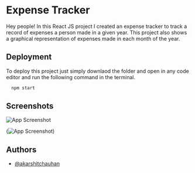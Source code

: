 
# Expense Tracker

Hey people! In this React JS project I created an expense tracker
to track a record of expenses a person made in a given year.
This project also shows a graphical representation of expenses made
in each month of the year.


## Deployment

To deploy this project just simply downlaod the folder and open in
any code editor and run the following command in the terminal.

```bash
  npm start
```
## Screenshots

![App Screenshot](https://github.com/akarshitchauhan/Expense-Tracker/blob/main/Screenshots/Screenshot%202023-01-07%20222103.jpg?raw=true)

(![App Screenshot](https://github.com/akarshitchauhan/Expense-Tracker/blob/main/Screenshots/Screenshot%202023-01-07%20222103.jpg?raw=true))

## Authors

- [@akarshitchauhan](https://github.com/akarshitchauhan)

